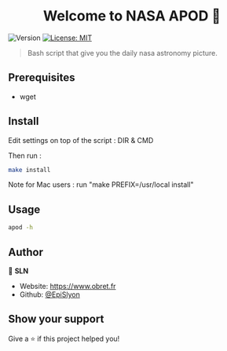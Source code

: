 <h1 align="center">Welcome to NASA APOD 👋</h1>
<p>
  <img alt="Version" src="https://img.shields.io/badge/version-1-blue.svg?cacheSeconds=2592000" />
  <a href="#" target="_blank">
    <img alt="License: MIT" src="https://img.shields.io/badge/License-MIT-yellow.svg" />
  </a>
</p>

> Bash script that give you the daily nasa astronomy picture.

## Prerequisites

- wget

## Install

Edit settings on top of the script : DIR & CMD

Then run :

```sh
make install
```
Note for Mac users : run "make PREFIX=/usr/local install"

## Usage

```sh
apod -h
```

## Author

👤 **SLN**

* Website: https://www.obret.fr
* Github: [@EpiSlyon](https://github.com/EpiSlyon)

## Show your support

Give a ⭐️ if this project helped you!
